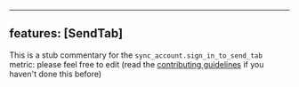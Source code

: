
---
features: [SendTab]
---

This is a stub commentary for the `sync_account.sign_in_to_send_tab` metric: please feel free to edit (read the
[contributing guidelines](https://github.com/mozilla/glean-annotations/blob/main/CONTRIBUTING.md)
if you haven't done this before)
